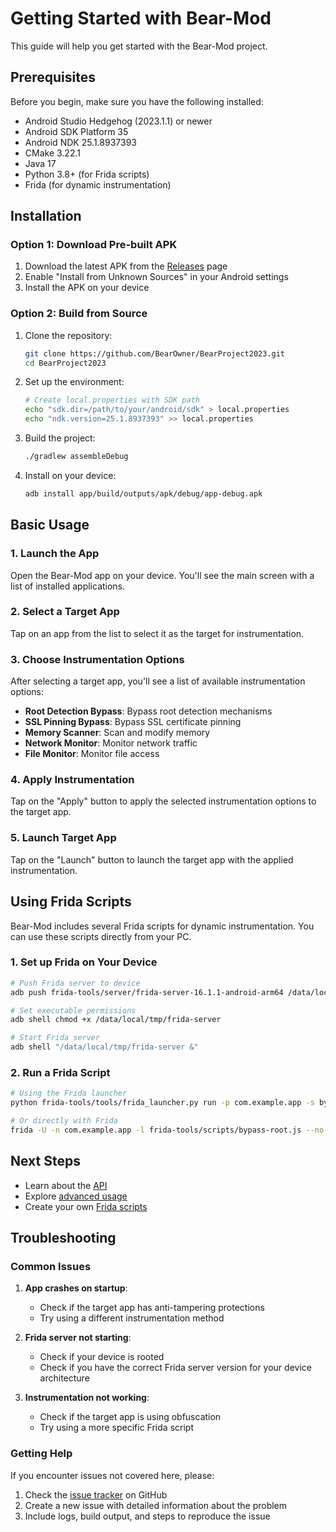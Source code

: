 # Getting Started with Bear-Mod

This guide will help you get started with the Bear-Mod project.

## Prerequisites

Before you begin, make sure you have the following installed:

- Android Studio Hedgehog (2023.1.1) or newer
- Android SDK Platform 35
- Android NDK 25.1.8937393
- CMake 3.22.1
- Java 17
- Python 3.8+ (for Frida scripts)
- Frida (for dynamic instrumentation)

## Installation

### Option 1: Download Pre-built APK

1. Download the latest APK from the [Releases](https://github.com/BearOwner/BearProject2023/releases) page
2. Enable "Install from Unknown Sources" in your Android settings
3. Install the APK on your device

### Option 2: Build from Source

1. Clone the repository:
   ```bash
   git clone https://github.com/BearOwner/BearProject2023.git
   cd BearProject2023
   ```

2. Set up the environment:
   ```bash
   # Create local.properties with SDK path
   echo "sdk.dir=/path/to/your/android/sdk" > local.properties
   echo "ndk.version=25.1.8937393" >> local.properties
   ```

3. Build the project:
   ```bash
   ./gradlew assembleDebug
   ```

4. Install on your device:
   ```bash
   adb install app/build/outputs/apk/debug/app-debug.apk
   ```

## Basic Usage

### 1. Launch the App

Open the Bear-Mod app on your device. You'll see the main screen with a list of installed applications.

### 2. Select a Target App

Tap on an app from the list to select it as the target for instrumentation.

### 3. Choose Instrumentation Options

After selecting a target app, you'll see a list of available instrumentation options:

- **Root Detection Bypass**: Bypass root detection mechanisms
- **SSL Pinning Bypass**: Bypass SSL certificate pinning
- **Memory Scanner**: Scan and modify memory
- **Network Monitor**: Monitor network traffic
- **File Monitor**: Monitor file access

### 4. Apply Instrumentation

Tap on the "Apply" button to apply the selected instrumentation options to the target app.

### 5. Launch Target App

Tap on the "Launch" button to launch the target app with the applied instrumentation.

## Using Frida Scripts

Bear-Mod includes several Frida scripts for dynamic instrumentation. You can use these scripts directly from your PC.

### 1. Set up Frida on Your Device

```bash
# Push Frida server to device
adb push frida-tools/server/frida-server-16.1.1-android-arm64 /data/local/tmp/frida-server

# Set executable permissions
adb shell chmod +x /data/local/tmp/frida-server

# Start Frida server
adb shell "/data/local/tmp/frida-server &"
```

### 2. Run a Frida Script

```bash
# Using the Frida launcher
python frida-tools/tools/frida_launcher.py run -p com.example.app -s bypass-root.js

# Or directly with Frida
frida -U -n com.example.app -l frida-tools/scripts/bypass-root.js --no-pause
```

## Next Steps

- Learn about the [API](../api/README.md)
- Explore [advanced usage](advanced-usage.md)
- Create your own [Frida scripts](custom-scripts.md)

## Troubleshooting

### Common Issues

1. **App crashes on startup**:
   - Check if the target app has anti-tampering protections
   - Try using a different instrumentation method

2. **Frida server not starting**:
   - Check if your device is rooted
   - Check if you have the correct Frida server version for your device architecture

3. **Instrumentation not working**:
   - Check if the target app is using obfuscation
   - Try using a more specific Frida script

### Getting Help

If you encounter issues not covered here, please:
1. Check the [issue tracker](https://github.com/BearOwner/BearProject2023/issues) on GitHub
2. Create a new issue with detailed information about the problem
3. Include logs, build output, and steps to reproduce the issue
